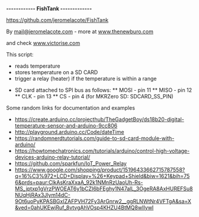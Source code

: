 
**------------ FishTank -------------**

https://github.com/jeromelacote/FishTank

By mail@jeromelacote.com - more at www.thenewburo.com

and check www.victorise.com


This script:

- reads temperature
- stores temperature on a SD CARD
- trigger a relay (heater) if the temperature is within a range

 * SD card attached to SPI bus as follows:
 ** MOSI - pin 11
 ** MISO - pin 12
 ** CLK - pin 13
 ** CS - pin 4 (for MKRZero SD: SDCARD_SS_PIN)


Some random links for documentation and examples

- https://create.arduino.cc/projecthub/TheGadgetBoy/ds18b20-digital-temperature-sensor-and-arduino-9cc806
- http://playground.arduino.cc/Code/dateTime
- https://randomnerdtutorials.com/guide-to-sd-card-module-with-arduino/
- https://howtomechatronics.com/tutorials/arduino/control-high-voltage-devices-arduino-relay-tutorial/
- https://github.com/sparkfun/IoT_Power_Relay
- https://www.google.com/shopping/product/15196433662715787558?q=16%C3%972+LCD+Display+%26+Keypad+Shield&biw=1621&bih=756&prds=paur:ClkAsKraXxaA_92k1NMnRzUaoUh-Rs-MS_jptxp1gVrzPWOEAT6y1bCZI6bFEghy1N47alL_3OgeRA8AxHUREFSu8NUqHjRAx3Jlym14dC-9Ot6uoPyKPASBGxIZAFPVH72Fy3ArGnrw2__ggRLNWtNr4VFTgA&sa=X&ved=0ahUKEwjRuf_8vtvgAhVOsp4KHZU4BtMQ8wIIywI

 
